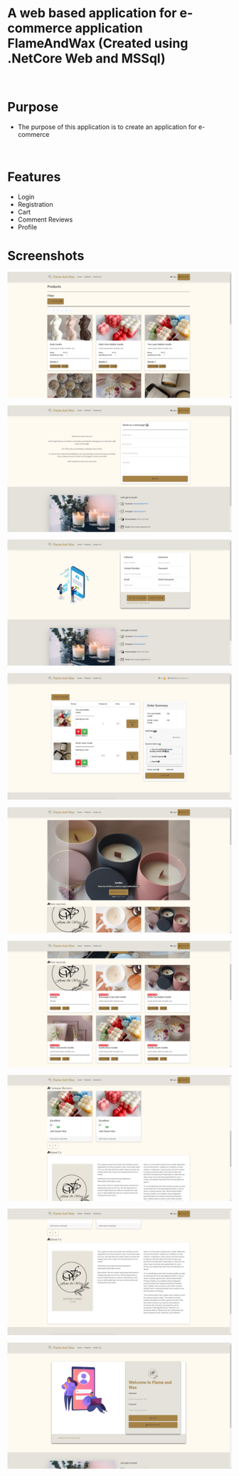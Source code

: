 # A web based application for e-commerce application FlameAndWax (Created using .NetCore Web and MSSql)
  
<br/>

# Purpose
  - The purpose of this application is to create an application for e-commerce 
  
<br/>
  
# Features
  - Login
  - Registration
  - Cart
  - Comment Reviews
  - Profile
# Screenshots

![CHEESE!](flamewax5.PNG)

![CHEESE!](flamewax6.PNG)

![CHEESE!](flamewax8.PNG)

![CHEESE!](flamewax9.PNG)

![CHEESE!](flamewax_1.PNG)

![CHEESE!](flamewax_2.PNG)

![CHEESE!](flamewax_3.PNG)

![CHEESE!](flamewax_4.PNG)

![CHEESE!](flamewax_7.PNG)
<br/>
